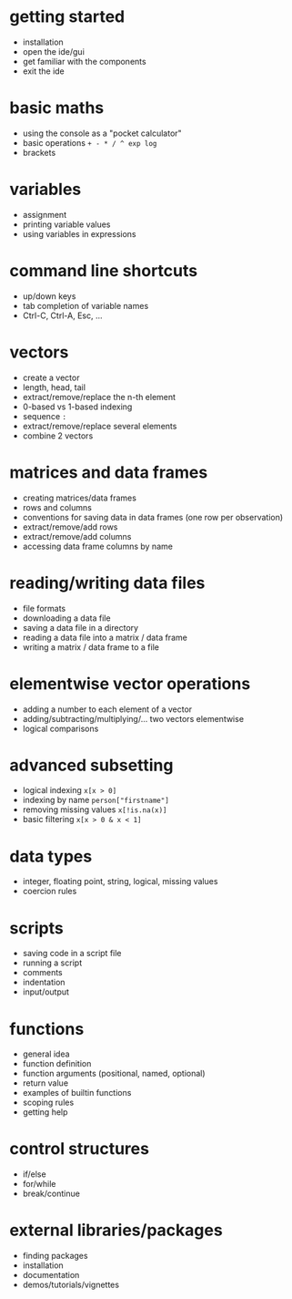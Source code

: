 # getting started

- installation
- open the ide/gui
- get familiar with the components
- exit the ide

# basic maths

- using the console as a "pocket calculator"
- basic operations `+ - * / ^ exp log`
- brackets

# variables

- assignment
- printing variable values
- using variables in expressions

# command line shortcuts

- up/down keys 
- tab completion of variable names
- Ctrl-C, Ctrl-A, Esc, ...

# vectors

- create a vector
- length, head, tail
- extract/remove/replace the n-th element
- 0-based vs 1-based indexing
- sequence `:`
- extract/remove/replace several elements
- combine 2 vectors

# matrices and data frames

- creating matrices/data frames
- rows and columns
- conventions for saving data in data frames (one row per observation)
- extract/remove/add rows
- extract/remove/add columns
- accessing data frame columns by name

# reading/writing data files

- file formats
- downloading a data file
- saving a data file in a directory
- reading a data file into a matrix / data frame
- writing a matrix / data frame to a file

# elementwise vector operations

- adding a number to each element of a vector
- adding/subtracting/multiplying/... two vectors elementwise
- logical comparisons

# advanced subsetting

- logical indexing `x[x > 0]`
- indexing by name `person["firstname"]`
- removing missing values `x[!is.na(x)]`
- basic filtering `x[x > 0 & x < 1]`

# data types

- integer, floating point, string, logical, missing values
- coercion rules

# scripts

- saving code in a script file
- running a script
- comments
- indentation
- input/output

# functions

- general idea
- function definition
- function arguments (positional, named, optional)
- return value
- examples of builtin functions
- scoping rules
- getting help

# control structures

- if/else
- for/while
- break/continue

# external libraries/packages

- finding packages
- installation
- documentation
- demos/tutorials/vignettes




